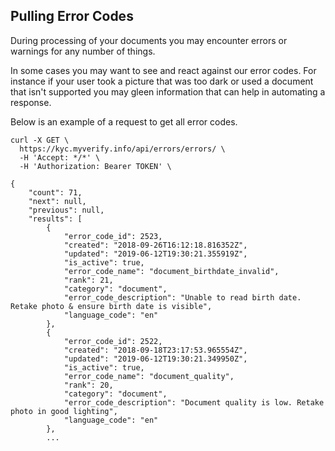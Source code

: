 ## Pulling Error Codes

During processing of your documents you may encounter errors or warnings for any number of things. 

In some cases you may want to see and react against our error codes.  For instance if your user took a picture that was too dark or used a document that isn't supported you may gleen information that can help in automating a response. 

Below is an example of a request to get all error codes. 


```
curl -X GET \
  https://kyc.myverify.info/api/errors/errors/ \
  -H 'Accept: */*' \
  -H 'Authorization: Bearer TOKEN' \
```

```
{
    "count": 71,
    "next": null,
    "previous": null,
    "results": [
        {
            "error_code_id": 2523,
            "created": "2018-09-26T16:12:18.816352Z",
            "updated": "2019-06-12T19:30:21.355919Z",
            "is_active": true,
            "error_code_name": "document_birthdate_invalid",
            "rank": 21,
            "category": "document",
            "error_code_description": "Unable to read birth date. Retake photo & ensure birth date is visible",
            "language_code": "en"
        },
        {
            "error_code_id": 2522,
            "created": "2018-09-18T23:17:53.965554Z",
            "updated": "2019-06-12T19:30:21.349950Z",
            "is_active": true,
            "error_code_name": "document_quality",
            "rank": 20,
            "category": "document",
            "error_code_description": "Document quality is low. Retake photo in good lighting",
            "language_code": "en"
        },
        ...
```